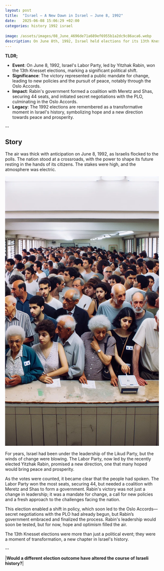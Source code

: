 ```yaml
---
layout: post
title:  "Israel – A New Dawn in Israel – June 8, 1992"
date:   2025-06-08 15:06:29 +02:00
categories: history 1992 israel

image: /assets/images/08_June_4696de71a689ef6955b1a2dc9c86aca6.webp
description: On June 8th, 1992, Israel held elections for its 13th Knesset. The Labor Party, led by Yitzhak Rabin, won the elections, leading to a change in government and significant political shifts in the country.
---
```


**TLDR;**
- **Event**: On June 8, 1992, Israel's Labor Party, led by Yitzhak Rabin, won the 13th Knesset elections, marking a significant political shift.
- **Significance**: The victory represented a public mandate for change, leading to new policies and the pursuit of peace, notably through the Oslo Accords.
- **Impact**: Rabin's government formed a coalition with Meretz and Shas, securing 44 seats, and initiated secret negotiations with the PLO, culminating in the Oslo Accords.
- **Legacy**: The 1992 elections are remembered as a transformative moment in Israel's history, symbolizing hope and a new direction towards peace and prosperity.

--


## Story
The air was thick with anticipation on June 8, 1992, as Israelis flocked to the polls. The nation stood at a crossroads, with the power to shape its future resting in the hands of its citizens. The stakes were high, and the atmosphere was electric.

![Image](/assets/images/08_June_4696de71a689ef6955b1a2dc9c86aca6.webp)

For years, Israel had been under the leadership of the Likud Party, but the winds of change were blowing. The Labor Party, now led by the recently elected Yitzhak Rabin, promised a new direction, one that many hoped would bring peace and prosperity.

As the votes were counted, it became clear that the people had spoken. The Labor Party won the most seats, securing 44, but needed a coalition with Meretz and Shas to form a government. Rabin's victory was not just a change in leadership; it was a mandate for change, a call for new policies and a fresh approach to the challenges facing the nation.

This election enabled a shift in policy, which soon led to the Oslo Accords—secret negotiations with the PLO had already begun, but Rabin’s government embraced and finalized the process. Rabin's leadership would soon be tested, but for now, hope and optimism filled the air.

The 13th Knesset elections were more than just a political event; they were a moment of transformation, a new chapter in Israel's history.


--

|**Would a different election outcome have altered the course of Israeli history?**|

